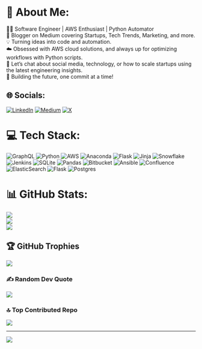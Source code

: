 # 💫 About Me:
👨‍💻 Software Engineer | AWS Enthusiast | Python Automator<br>📝 Blogger on Medium covering Startups, Tech Trends, Marketing, and more.<br>💡 Turning ideas into code and automation.<br>☁️ Obsessed with AWS cloud solutions, and always up for optimizing workflows with Python scripts.<br>💬 Let’s chat about social media, technology, or how to scale startups using the latest engineering insights.<br>🚀 Building the future, one commit at a time!


## 🌐 Socials:
[![LinkedIn](https://img.shields.io/badge/LinkedIn-%230077B5.svg?logo=linkedin&logoColor=white)](https://linkedin.com/in/rushiyashashank) [![Medium](https://img.shields.io/badge/Medium-12100E?logo=medium&logoColor=white)](https://medium.com/@shashankrushiya) [![X](https://img.shields.io/badge/X-black.svg?logo=X&logoColor=white)](https://x.com/PixelPione3r) 

# 💻 Tech Stack:
![GraphQL](https://img.shields.io/badge/-GraphQL-E10098?style=flat&logo=graphql&logoColor=white) ![Python](https://img.shields.io/badge/python-3670A0?style=flat&logo=python&logoColor=ffdd54) ![AWS](https://img.shields.io/badge/AWS-%23FF9900.svg?style=flat&logo=amazon-aws&logoColor=white) ![Anaconda](https://img.shields.io/badge/Anaconda-%2344A833.svg?style=flat&logo=anaconda&logoColor=white) ![Flask](https://img.shields.io/badge/flask-%23000.svg?style=flat&logo=flask&logoColor=white) ![Jinja](https://img.shields.io/badge/jinja-white.svg?style=flat&logo=jinja&logoColor=black) ![Snowflake](https://img.shields.io/badge/snowflake-%2329B5E8.svg?style=flat&logo=snowflake&logoColor=white) ![Jenkins](https://img.shields.io/badge/jenkins-%232C5263.svg?style=flat&logo=jenkins&logoColor=white) ![SQLite](https://img.shields.io/badge/sqlite-%2307405e.svg?style=flat&logo=sqlite&logoColor=white) ![Pandas](https://img.shields.io/badge/pandas-%23150458.svg?style=flat&logo=pandas&logoColor=white) ![Bitbucket](https://img.shields.io/badge/bitbucket-%230047B3.svg?style=flat&logo=bitbucket&logoColor=white) ![Ansible](https://img.shields.io/badge/ansible-%231A1918.svg?style=flat&logo=ansible&logoColor=white) ![Confluence](https://img.shields.io/badge/confluence-%23172BF4.svg?style=flat&logo=confluence&logoColor=white) ![ElasticSearch](https://img.shields.io/badge/-ElasticSearch-005571?style=flat&logo=elasticsearch) ![Flask](https://img.shields.io/badge/flask-%23000.svg?style=flat&logo=flask&logoColor=white) ![Postgres](https://img.shields.io/badge/postgres-%23316192.svg?style=flat&logo=postgresql&logoColor=white)
# 📊 GitHub Stats:
![](https://github-readme-stats.vercel.app/api?username=shashankrushiya&theme=dark&hide_border=false&include_all_commits=false&count_private=false)<br/>
![](https://github-readme-streak-stats.herokuapp.com/?user=shashankrushiya&theme=dark&hide_border=false)<br/>
![](https://github-readme-stats.vercel.app/api/top-langs/?username=shashankrushiya&theme=dark&hide_border=false&include_all_commits=false&count_private=false&layout=compact)

## 🏆 GitHub Trophies
![](https://github-profile-trophy.vercel.app/?username=shashankrushiya&theme=gruvbox&no-frame=true&no-bg=false&margin-w=4)

### ✍️ Random Dev Quote
![](https://quotes-github-readme.vercel.app/api?type=horizontal&theme=dark)

### 🔝 Top Contributed Repo
![](https://github-contributor-stats.vercel.app/api?username=shashankrushiya&limit=5&theme=dark&combine_all_yearly_contributions=true)

---
[![](https://visitcount.itsvg.in/api?id=shashankrushiya&icon=2&color=3)](https://visitcount.itsvg.in)



<!---
sh4shankk/sh4shankk is a ✨ special ✨ repository because its `README.md` (this file) appears on your GitHub profile.
You can click the Preview link to take a look at your changes.
--->
